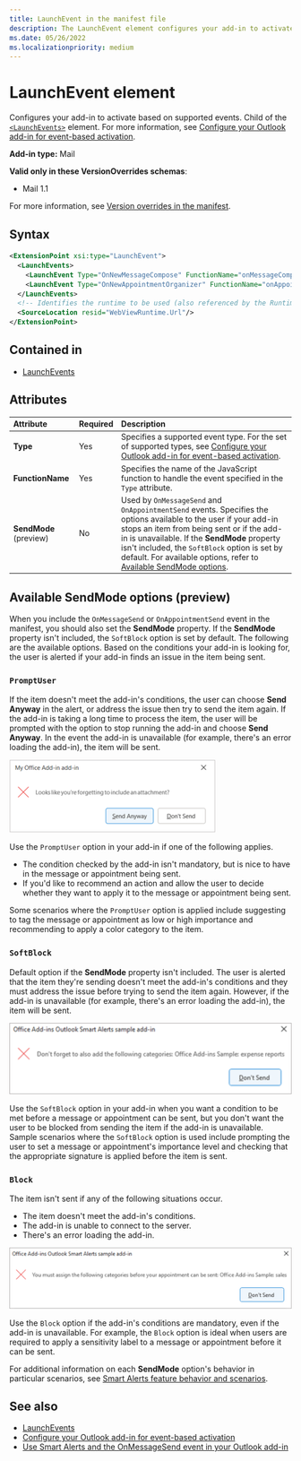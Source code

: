 ```yaml
---
title: LaunchEvent in the manifest file
description: The LaunchEvent element configures your add-in to activate based on supported events.
ms.date: 05/26/2022
ms.localizationpriority: medium
---
```


# LaunchEvent element

Configures your add-in to activate based on supported events. Child of the [`<LaunchEvents>`](launchevents.md) element. For more information, see [Configure your Outlook add-in for event-based activation](/office/dev/add-ins/outlook/autolaunch).

**Add-in type:** Mail

**Valid only in these VersionOverrides schemas**:

- Mail 1.1

For more information, see [Version overrides in the manifest](/office/dev/add-ins/develop/add-in-manifests#version-overrides-in-the-manifest).

## Syntax

```XML
<ExtensionPoint xsi:type="LaunchEvent">
  <LaunchEvents>
    <LaunchEvent Type="OnNewMessageCompose" FunctionName="onMessageComposeHandler"/>
    <LaunchEvent Type="OnNewAppointmentOrganizer" FunctionName="onAppointmentComposeHandler"/>
  </LaunchEvents>
  <!-- Identifies the runtime to be used (also referenced by the Runtime element). -->
  <SourceLocation resid="WebViewRuntime.Url"/>
</ExtensionPoint>
```

## Contained in

- [LaunchEvents](launchevents.md)

## Attributes

|  Attribute  |  Required  |  Description  |
|:-----|:-----|:-----|
|  **Type**  |  Yes  | Specifies a supported event type. For the set of supported types, see [Configure your Outlook add-in for event-based activation](/office/dev/add-ins/outlook/autolaunch#supported-events). |
|  **FunctionName**  |  Yes  | Specifies the name of the JavaScript function to handle the event specified in the `Type` attribute. |
|  **SendMode** (preview) |  No  | Used by `OnMessageSend` and `OnAppointmentSend` events. Specifies the options available to the user if your add-in stops an item from being sent or if the add-in is unavailable. If the **SendMode** property isn't included, the `SoftBlock` option is set by default. For available options, refer to [Available SendMode options](#available-sendmode-options-preview). |

## Available SendMode options (preview)

When you include the `OnMessageSend` or `OnAppointmentSend` event in the manifest, you should also set the **SendMode** property. If the **SendMode** property isn't included, the `SoftBlock` option is set by default. The following are the available options. Based on the conditions your add-in is looking for, the user is alerted if your add-in finds an issue in the item being sent.

### `PromptUser`

If the item doesn't meet the add-in's conditions, the user can choose **Send Anyway** in the alert, or address the issue then try to send the item again. If the add-in is taking a long time to process the item, the user will be prompted with the option to stop running the add-in and choose **Send Anyway**. In the event the add-in is unavailable (for example, there's an error loading the add-in), the item will be sent.

![PromptUser dialog with the Send Anyway and Don't Send options.](../images/outlook-promptUser.png)

Use the `PromptUser` option in your add-in if one of the following applies.

- The condition checked by the add-in isn't mandatory, but is nice to have in the message or appointment being sent.
- If you'd like to recommend an action and allow the user to decide whether they want to apply it to the message or appointment being sent.

Some scenarios where the `PromptUser` option is applied include suggesting to tag the message or appointment as low or high importance and recommending to apply a color category to the item.

### `SoftBlock`

Default option if the **SendMode** property isn't included. The user is alerted that the item they're sending doesn't meet the add-in's conditions and they must address the issue before trying to send the item again. However, if the add-in is unavailable (for example, there's an error loading the add-in), the item will be sent.

![SoftBlock dialog with the Don't Send option.](../images/outlook-soft-block.png)

Use the `SoftBlock` option in your add-in when you want a condition to be met before a message or appointment can be sent, but you don't want the user to be blocked from sending the item if the add-in is unavailable. Sample scenarios where the `SoftBlock` option is used include prompting the user to set a message or appointment's importance level and checking that the appropriate signature is applied before the item is sent.

### `Block`

The item isn't sent if any of the following situations occur.

- The item doesn't meet the add-in's conditions.
- The add-in is unable to connect to the server.
- There's an error loading the add-in.

![Block dialog with the Don't Send option.](../images/outlook-block.png)

Use the `Block` option if the add-in's conditions are mandatory, even if the add-in is unavailable. For example, the `Block` option is ideal when users are required to apply a sensitivity label to a message or appointment before it can be sent.

For additional information on each **SendMode** option's behavior in particular scenarios, see [Smart Alerts feature behavior and scenarios](/office/dev/add-ins/outlook/smart-alerts-onmessagesend-walkthrough#smart-alerts-feature-behavior-and-scenarios).

## See also

- [LaunchEvents](launchevents.md)
- [Configure your Outlook add-in for event-based activation](/office/dev/add-ins/outlook/autolaunch#supported-events)
- [Use Smart Alerts and the OnMessageSend event in your Outlook add-in](/office/dev/add-ins/outlook/smart-alerts-onmessagesend-walkthrough)
